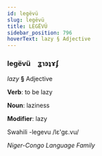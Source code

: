 ```yaml
---
id: legëvü
slug: legëvü
title: LEGËVÜ
sidebar_position: 796
hoverText: lazy § Adjective
---
```


### legëvü&emsp;<span kind="abugida">ʓɿꜿʇɤʄ</span>

*lazy* **§** Adjective

**Verb**: to be lazy

**Noun**: laziness

**Modifier**: lazy

Swahili -legevu /lɛ'gɛ.vu/

*Niger-Congo Language Family*